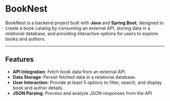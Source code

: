 # BookNest  

BookNest is a backend project built with **Java** and **Spring Boot**, designed to create a book catalog by consuming an external API, storing data in a relational database, and providing interactive options for users to explore books and authors.

---

## Features  

- **API Integration**: Fetch book data from an external API.  
- **Data Storage**: Persist fetched data in a relational database.  
- **User Interaction**: Provide at least 5 options to filter, search, and display book and author details.  
- **JSON Parsing**: Process and analyze JSON responses from the API
